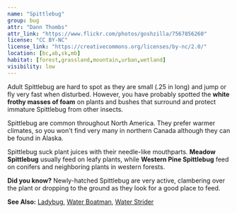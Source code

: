 ```yaml
---
name: "Spittlebug"
group: bug
attr: "Dann Thombs"
attr_link: "https://www.flickr.com/photos/goshzilla/7567856260"
license: "CC BY-NC"
license_link: "https://creativecommons.org/licenses/by-nc/2.0/"
location: [bc,ab,sk,mb]
habitat: [forest,grassland,mountain,urban,wetland]
visibility: low
---
```

Adult Spittlebug are hard to spot as they are small (.25 in long) and jump or fly very fast when disturbed. However, you have probably spotted the **white frothy masses of foam** on plants and bushes that surround and protect immature Spittlebug from other insects.

Spittlebug are common throughout North America. They prefer warmer climates, so you won't find very many in northern Canada although they can be found in Alaska.

Spittlebug suck plant juices with their needle-like mouthparts. **Meadow Spittlebug** usually feed on leafy plants, while **Western Pine Spittlebug** feed on conifers and neighboring plants in western forests.

**Did you know?** Newly-hatched Spittlebug are very active, clambering over the plant or dropping to the ground as they look for a good place to feed.

<!-- generated, do not edit -->
**See Also:**
[Ladybug](/insects/ladybug/),
[Water Boatman](/insects/watboat/),
[Water Strider](/insects/watstrid/)
